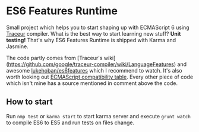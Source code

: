 # ES6 Features Runtime

Small project which helps you to start shaping up with ECMAScript 6 using
[Traceur](https://github.com/google/traceur-compiler) compiler. What is
the best way to start learning new stuff? **Unit testing!** That's why ES6
Features Runtime is shipped with Karma and Jasmine.

The code partly comes from [Traceur's wiki]
(https://github.com/google/traceur-compiler/wiki/LanguageFeatures)
and awesome [lukehoban/es6features](https://github.com/lukehoban/es6features)
which I recommend to watch. It's also worth looking out [ECMAScript
compatibility table](http://kangax.github.io/compat-table/es6/).
Every other piece of code which isn't mine has a source mentioned in comment
above the code.

## How to start

Run ``nmp test`` or ``karma start`` to start karma server and execute ``grunt
 watch`` to compile ES6 to ES5 and run tests on files change.
